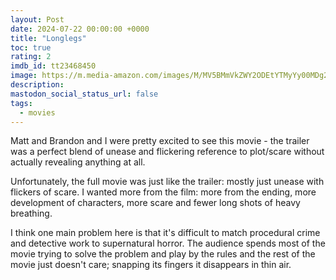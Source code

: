 ```yaml
---
layout: Post
date: 2024-07-22 00:00:00 +0000
title: "Longlegs"
toc: true
rating: 2
imdb_id: tt23468450
image: https://m.media-amazon.com/images/M/MV5BMmVkZWY2ODEtYTMyYy00MDg2LWFkMGUtMjYwOTBhOGViODQzXkEyXkFqcGdeQXVyMTkxNjUyNQ@@._V1_SX300.jpg
description: 
mastodon_social_status_url: false
tags: 
  - movies
---
```




Matt and Brandon and I were pretty excited to see this movie - the trailer was a perfect blend of unease and flickering reference to plot/scare without actually revealing anything at all.

Unfortunately, the full movie was just like the trailer: mostly just unease with flickers of scare. I wanted more from the film: more from the ending, more development of characters, more scare and fewer long shots of heavy breathing. 

I think one main problem here is that it's difficult to match procedural crime and detective work to supernatural horror. The audience spends most of the movie trying to solve the problem and play by the rules and the rest of the movie just doesn't care; snapping its fingers it disappears in thin air.

